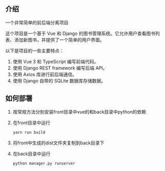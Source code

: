 ## 介绍

一个非常简单的前后端分离项目

这个项目是一个基于 Vue 和 Django 的图书管理系统。它允许用户查看图书列表、添加新图书，并提供了一个简单的用户界面。

以下是项目的一些主要特点：

1. 使用 Vue 3 和 TypeScript 编写前端代码。
1. 使用 Django REST framework 编写后端 API。
1. 使用 Axios 库进行前后端通信。
1. 使用 Django 自带的 SQLite 数据库存储数据。

## 如何部署

1. 按常规方法分别安装front目录中vue的和back目录中python的依赖
1. 在front目录中运行

    ```bash
    yarn run build
    ```

1. 将front中生成的dist文件夹复制到back目录下
1. 在back目录中运行

    ```bash
    python manager.py runserver
    ```

